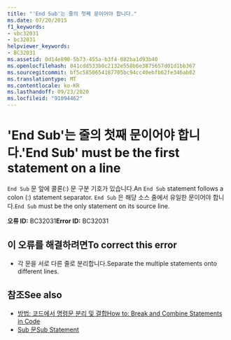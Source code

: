 ```yaml
---
title: "'End Sub'는 줄의 첫째 문이어야 합니다."
ms.date: 07/20/2015
f1_keywords:
- vbc32031
- bc32031
helpviewer_keywords:
- BC32031
ms.assetid: 0d14e890-5b73-455a-b3f4-082ba1d93b40
ms.openlocfilehash: 841cdd533b0c2132e558b6e3875657d01d1bb367
ms.sourcegitcommit: bf5c5850654187705bc94cc40ebfb62fe346ab02
ms.translationtype: MT
ms.contentlocale: ko-KR
ms.lasthandoff: 09/23/2020
ms.locfileid: "91094462"
---
```

# <a name="end-sub-must-be-the-first-statement-on-a-line"></a><span data-ttu-id="aff57-102">'End Sub'는 줄의 첫째 문이어야 합니다.</span><span class="sxs-lookup"><span data-stu-id="aff57-102">'End Sub' must be the first statement on a line</span></span>

<span data-ttu-id="aff57-103">`End Sub` 문 앞에 콜론(:) 문 구분 기호가 있습니다.</span><span class="sxs-lookup"><span data-stu-id="aff57-103">An `End Sub` statement follows a colon (:) statement separator.</span></span> <span data-ttu-id="aff57-104">`End Sub` 은 해당 소스 줄에서 유일한 문이어야 합니다.</span><span class="sxs-lookup"><span data-stu-id="aff57-104">`End Sub` must be the only statement on its source line.</span></span>  
  
 <span data-ttu-id="aff57-105">**오류 ID:** BC32031</span><span class="sxs-lookup"><span data-stu-id="aff57-105">**Error ID:** BC32031</span></span>  
  
## <a name="to-correct-this-error"></a><span data-ttu-id="aff57-106">이 오류를 해결하려면</span><span class="sxs-lookup"><span data-stu-id="aff57-106">To correct this error</span></span>  
  
- <span data-ttu-id="aff57-107">각 문을 서로 다른 줄로 분리합니다.</span><span class="sxs-lookup"><span data-stu-id="aff57-107">Separate the multiple statements onto different lines.</span></span>  
  
## <a name="see-also"></a><span data-ttu-id="aff57-108">참조</span><span class="sxs-lookup"><span data-stu-id="aff57-108">See also</span></span>

- [<span data-ttu-id="aff57-109">방법: 코드에서 명령문 분리 및 결합</span><span class="sxs-lookup"><span data-stu-id="aff57-109">How to: Break and Combine Statements in Code</span></span>](../programming-guide/program-structure/how-to-break-and-combine-statements-in-code.md)
- [<span data-ttu-id="aff57-110">Sub 문</span><span class="sxs-lookup"><span data-stu-id="aff57-110">Sub Statement</span></span>](../language-reference/statements/sub-statement.md)
